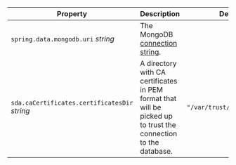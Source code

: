 | **Property**                                  | **Description**                                                                                                                 | **Default**                  | **Example**                      | **Env**                              |
|-----------------------------------------------|---------------------------------------------------------------------------------------------------------------------------------|------------------------------|----------------------------------|--------------------------------------|
| `spring.data.mongodb.uri` _string_            | The MongoDB [connection string](https://www.mongodb.com/docs/manual/reference/connection-string/#connection-string-uri-format). |                              | `mongodb://localhost:27017/test` | `SPRING_DATA_MONGODB_URI`            |
| `sda.caCertificates.certificatesDir` _string_ | A directory with CA certificates in PEM format that will be picked up to trust the connection to the database.                  | `"/var/trust/certificates"`  | `"/my-certs"`                    | `SDA_CACERTIFICATES_CERTIFICATESDIR` |
